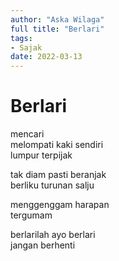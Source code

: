 ```yaml
---
author: "Aska Wilaga"
full title: "Berlari"
tags:
- Sajak
date: 2022-03-13
---
```


# Berlari

mencari  
melompati kaki sendiri  
lumpur terpijak

tak diam pasti beranjak  
berliku turunan salju

menggenggam harapan  
tergumam

berlarilah ayo berlari  
jangan berhenti
